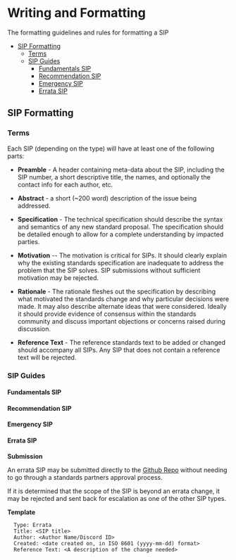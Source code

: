 # Writing and Formatting

The formatting guidelines and rules for formatting a SIP

- [SIP Formatting](#sip-formatting)
  - [Terms](#terms)
  - [SIP Guides](#sip-guides)
    - [Fundamentals SIP](#fundamentals-sip)
    - [Recommendation SIP](#recommendation-sip)
    - [Emergency SIP](#emergency-sip)
    - [Errata SIP](#errata-sip)

## SIP Formatting

### Terms
 
 Each SIP (depending on the type) will have at least one of the following parts:
 
- **Preamble** - A header containing meta-data about the SIP, including the SIP number, a short descriptive title, the names, and optionally the contact info for each author, etc.
 
- **Abstract** - a short (~200 word) description of the issue being addressed.
 
- **Specification** - The technical specification should describe the syntax and semantics of any new standard proposal. The specification should be detailed enough to allow for a complete understanding by impacted parties.
 
- **Motivation** -- The motivation is critical for SIPs. It should clearly explain why the existing standards specification are inadequate to address the problem that the SIP solves. SIP submissions without sufficient motivation may be rejected.
 
- **Rationale** - The rationale fleshes out the specification by describing what motivated the standards change and why particular decisions were made. It may also describe alternate ideas that were considered. Ideally it should provide evidence of consensus within the standards community and discuss important objections or concerns raised during discussion.
 
- **Reference Text** - The reference standards text to be added or changed should accompany all SIPs. Any SIP that does not contain a reference text will be rejected.


### SIP Guides

#### Fundamentals SIP

#### Recommendation SIP

#### Emergency SIP

#### Errata SIP

**Submission**

An errata SIP may be submitted directly to the [Github Repo](https://github.com/Novean-Institute-of-Standards/NIS-Standards) without needing to go through a standards partners approval process. 

If it is determined that the scope of the SIP is beyond an errata change, it may be rejected and sent back for escalation as one of the other SIP types.

**Template**

```
  Type: Errata
  Title: <SIP title>
  Author: <Author Name/Discord ID>
  Created: <date created on, in ISO 8601 (yyyy-mm-dd) format>
  Reference Text: <A description of the change needed>
``` 